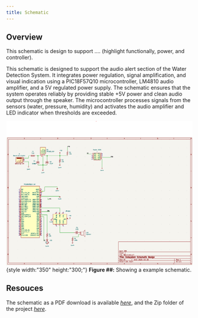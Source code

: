 ```yaml
---
title: Schematic
---
```


## Overview

This schematic is design to support .... (highlight functionally, power, and controller).

This schematic is designed to support the audio alert section of the Water Detection System. It integrates power regulation, signal amplification, and visual indication using a PIC18F57Q10 microcontroller, LM4810 audio amplifier, and a 5V regulated power supply.
The schematic ensures that the system operates reliably by providing stable +5V power and clean audio output through the speaker. The microcontroller processes signals from the sensors (water, pressure, humidity) and activates the audio amplifier and LED indicator when thresholds are exceeded.


![schematic](newSCH.png){style width:"350" height:"300;"}
**Figure ##:** Showing a example schematic.


## Resouces

The schematic as a PDF download is available [*here*](newSCH.png), and the Zip folder of the project [*here*](SCH.zip).

